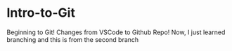 # Intro-to-Git
Beginning to Git! Changes from VSCode to Github Repo!
Now, I just learned branching and this is from the second branch
